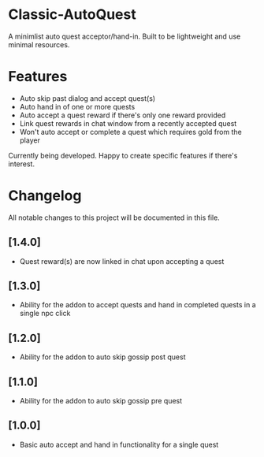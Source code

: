 # Classic-AutoQuest

A minimlist auto quest acceptor/hand-in. Built to be lightweight and use minimal resources.

# Features
- Auto skip past dialog and accept quest(s)
- Auto hand in of one or more quests
- Auto accept a quest reward if there's only one reward provided
- Link quest rewards in chat window from a recently accepted quest
- Won't auto accept or complete a quest which requires gold from the player 

Currently being developed. Happy to create specific features if there's interest.


# Changelog
All notable changes to this project will be documented in this file.

## [1.4.0]

- Quest reward(s) are now linked in chat upon accepting a quest

## [1.3.0]

- Ability for the addon to accept quests and hand in completed quests in a single npc click

## [1.2.0]

- Ability for the addon to auto skip gossip post quest

## [1.1.0]

- Ability for the addon to auto skip gossip pre quest

## [1.0.0]

- Basic auto accept and hand in functionality for a single quest

